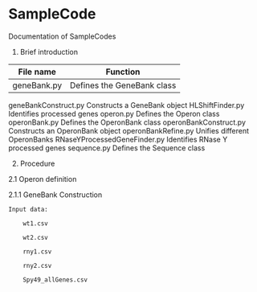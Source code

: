 SampleCode
==========
Documentation of SampleCodes

1. Brief introduction

| File name	| Function |
|---------------|  --------- |
| geneBank.py	| Defines the GeneBank class |
geneBankConstruct.py	Constructs a GeneBank object
HLShiftFinder.py	Identifies processed genes
operon.py	Defines the Operon class
operonBank.py	Defines the OperonBank class
operonBankConstruct.py	Constructs an OperonBank object
operonBankRefine.py	Unifies different OperonBanks
RNaseYProcessedGeneFinder.py	Identifies RNase Y processed genes
sequence.py	Defines the Sequence class

2. Procedure

2.1 Operon definition

2.1.1 GeneBank Construction
	
	Input data:
	
		wt1.csv
	
		wt2.csv
	
		rny1.csv
	
		rny2.csv
	
		Spy49_allGenes.csv
